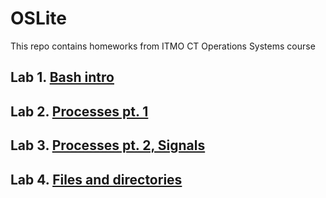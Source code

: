 # OSLite
This repo contains homeworks from ITMO CT Operations Systems course
## Lab 1. [Bash intro](https://github.com/pmaksimITMO/OSLITE/tree/main/lab1)

## Lab 2. [Processes pt. 1](https://github.com/pmaksimITMO/OSLITE/tree/main/lab2)

## Lab 3. [Processes pt. 2, Signals](https://github.com/pmaksimITMO/OSLITE/tree/main/lab3)

## Lab 4. [Files and directories](https://github.com/pmaksimITMO/OSLITE/tree/main/lab4)

